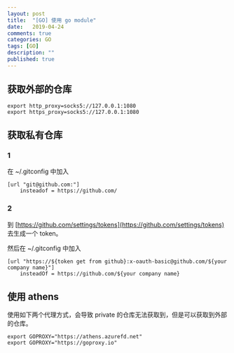 ```yaml
---
layout: post
title:  "[GO] 使用 go module"
date:   2019-04-24
comments: true
categories: GO
tags: [GO]
description: ""
published: true
---
```


## 获取外部的仓库

```
export http_proxy=socks5://127.0.0.1:1080
export https_proxy=socks5://127.0.0.1:1080
```

## 获取私有仓库

### 1

在 ~/.gitconfig 中加入

```
[url "git@github.com:"]
    insteadof = https://github.com/
```

### 2

到 [https://github.com/settings/tokens](https://github.com/settings/tokens) 去生成一个 token。

然后在 ~/.gitconfig 中加入

```
[url "https://${token get from github}:x-oauth-basic@github.com/${your company name}"]
    insteadOf = https://github.com/${your company name}
```

## 使用 athens

使用如下两个代理方式，会导致 private 的仓库无法获取到，但是可以获取到外部的仓库。

```
export GOPROXY="https://athens.azurefd.net"
export GOPROXY="https://goproxy.io"
```
